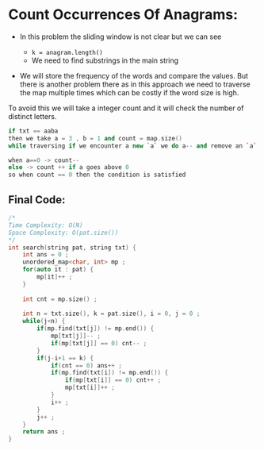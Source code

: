# Count Occurrences Of Anagrams:

- In this problem the sliding window is not clear but we can see
    - `k = anagram.length()`
    - We need to find substrings in the main string

- We will store the frequency of the words and compare the values. But there is another problem there as in this approach we need to traverse the map multiple times which can be costly if the word size is high.

To avoid this we will take a integer count and it will check the number of distinct letters.

```cpp
if txt == aaba
then we take a = 3 , b = 1 and count = map.size()
while traversing if we encounter a new `a` we do a-- and remove an `a` we do a++

when a==0 -> count-- 
else -> count ++ if a goes above 0
so when count == 0 then the condition is satisfied
```

## Final Code:

```cpp
/*
Time Complexity: O(N)
Space Complexity: O(pat.size())
*/
int search(string pat, string txt) {
	int ans = 0 ;
    unordered_map<char, int> mp ;
	for(auto it : pat) {
	    mp[it]++ ;
	}
	
    int cnt = mp.size() ;
	    
	int n = txt.size(), k = pat.size(), i = 0, j = 0 ;
	while(j<n) {
	    if(mp.find(txt[j]) != mp.end()) {
	        mp[txt[j]]-- ;
	        if(mp[txt[j]] == 0) cnt-- ;
	    }
	    if(j-i+1 == k) {
	        if(cnt == 0) ans++ ;
	        if(mp.find(txt[i]) != mp.end()) {
    	        if(mp[txt[i]] == 0) cnt++ ;
    	        mp[txt[i]]++ ;
    	    }
	        i++ ;
	    }
	    j++ ;
	}
	return ans ;
}
```

